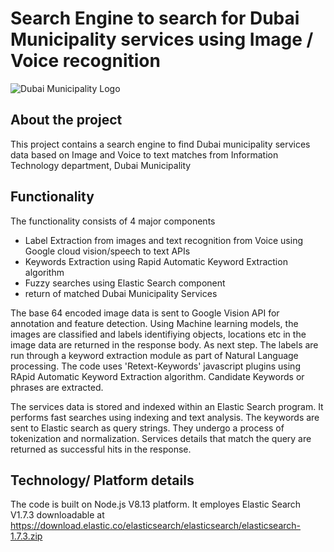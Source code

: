 # Search Engine to search for Dubai Municipality services using Image / Voice recognition

 
![Dubai Municipality Logo](https://github.com/dubaimunicipalityitd/ImageRecognitionAI/blob/main/dmLogo.png)


## About the project

This project contains a search engine to find Dubai municipality services data based on Image and Voice to text matches from Information Technology department, Dubai Municipality


## Functionality

The functionality consists of 4 major components 

- Label Extraction from images and text recognition from Voice using Google cloud vision/speech to text APIs
- Keywords Extraction using Rapid Automatic Keyword Extraction algorithm
- Fuzzy searches using Elastic Search component
- return of matched Dubai Municipality Services


The base 64 encoded image data is sent to Google Vision API for annotation and feature detection. Using Machine learning models, the images are classified and labels identifiying objects, locations etc in the image data are returned in the response body.
As next step. The labels are run through a keyword extraction module as part of Natural Language processing. The code uses 'Retext-Keywords' javascript plugins using RApid Automatic Keyword Extraction algorithm. Candidate Keywords or phrases are extracted.

The services data is stored and indexed within an Elastic Search program. It performs fast searches using indexing and text analysis. The keywords are sent to Elastic search as query strings. They undergo a process of tokenization and normalization. Services details that match the query are returned as successful hits in the response.


## Technology/ Platform details

The code is built on Node.js V8.13 platform. It employes Elastic Search V1.7.3 downloadable at https://download.elastic.co/elasticsearch/elasticsearch/elasticsearch-1.7.3.zip

